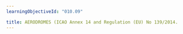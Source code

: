 ```yaml
---
learningObjectiveId: "010.09"

title: AERODROMES (ICAO Annex 14 and Regulation (EU) No 139/2014.
---
```

